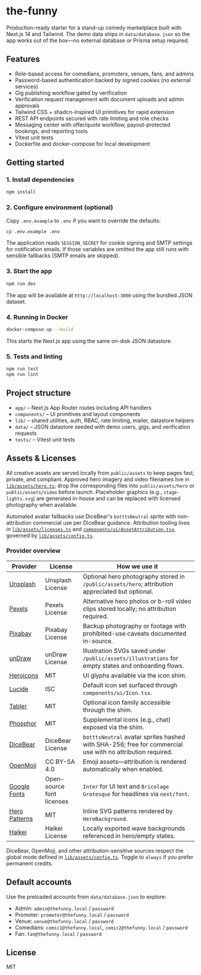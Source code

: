 # the-funny

Production-ready starter for a stand-up comedy marketplace built with Next.js 14 and Tailwind. The demo data ships in `data/database.json` so the app works out of the box—no external database or Prisma setup required.

## Features

- Role-based access for comedians, promoters, venues, fans, and admins
- Password-based authentication backed by signed cookies (no external services)
- Gig publishing workflow gated by verification
- Verification request management with document uploads and admin approvals
- Tailwind CSS + shadcn-inspired UI primitives for rapid extension
- REST API endpoints secured with rate limiting and role checks
- Messaging center with offer/quote workflow, payout-protected bookings, and reporting tools
- Vitest unit tests
- Dockerfile and docker-compose for local development

## Getting started

### 1. Install dependencies

```bash
npm install
```

### 2. Configure environment (optional)

Copy `.env.example` to `.env` if you want to override the defaults:

```bash
cp .env.example .env
```

The application reads `SESSION_SECRET` for cookie signing and SMTP settings for notification emails. If those variables are omitted the app still runs with sensible fallbacks (SMTP emails are skipped).

### 3. Start the app

```bash
npm run dev
```

The app will be available at `http://localhost:3000` using the bundled JSON dataset.

### 4. Running in Docker

```bash
docker-compose up --build
```

This starts the Next.js app using the same on-disk JSON datastore.

### 5. Tests and linting

```bash
npm run test
npm run lint
```

## Project structure

- `app/` – Next.js App Router routes including API handlers
- `components/` – UI primitives and layout components
- `lib/` – shared utilities, auth, RBAC, rate limiting, mailer, datastore helpers
- `data/` – JSON datastore seeded with demo users, gigs, and verification requests
- `tests/` – Vitest unit tests

## Assets & Licenses

All creative assets are served locally from `public/assets` to keep pages fast, private, and compliant. Approved hero imagery and video filenames live in [`lib/assets/hero.ts`](./lib/assets/hero.ts); drop the corresponding files into `public/assets/hero` or `public/assets/video` before launch. Placeholder graphics (e.g., `stage-lights.svg`) are generated in-house and can be replaced with licensed photography when available.

Automated avatar fallbacks use DiceBear's `botttsNeutral` sprite with non-attribution commercial use per DiceBear guidance. Attribution tooling lives in [`lib/assets/licenses.ts`](./lib/assets/licenses.ts) and [`components/ui/AssetAttribution.tsx`](./components/ui/AssetAttribution.tsx), governed by [`lib/assets/config.ts`](./lib/assets/config.ts).

### Provider overview

| Provider | License | How we use it |
| --- | --- | --- |
| [Unsplash](https://unsplash.com/license) | Unsplash License | Optional hero photography stored in `/public/assets/hero`; attribution appreciated but optional. |
| [Pexels](https://www.pexels.com/license/) | Pexels License | Alternative hero photos or b-roll video clips stored locally; no attribution required. |
| [Pixabay](https://pixabay.com/service/license/) | Pixabay License | Backup photography or footage with prohibited-use caveats documented in-source. |
| [unDraw](https://undraw.co/license) | unDraw License | Illustration SVGs saved under `/public/assets/illustrations` for empty states and onboarding flows. |
| [Heroicons](https://github.com/tailwindlabs/heroicons/blob/master/LICENSE) | MIT | UI glyphs available via the icon shim. |
| [Lucide](https://github.com/lucide-icons/lucide/blob/main/LICENSE) | ISC | Default icon set surfaced through `components/ui/Icon.tsx`. |
| [Tabler](https://github.com/tabler/tabler-icons/blob/master/LICENSE) | MIT | Optional icon family accessible through the shim. |
| [Phosphor](https://github.com/phosphor-icons/phosphor-home/blob/master/LICENSE) | MIT | Supplemental icons (e.g., chat) exposed via the shim. |
| [DiceBear](https://www.dicebear.com/licenses) | DiceBear License | `botttsNeutral` avatar sprites hashed with SHA-256; free for commercial use with no attribution required. |
| [OpenMoji](https://openmoji.org/license/) | CC BY-SA 4.0 | Emoji assets—attribution is rendered automatically when enabled. |
| [Google Fonts](https://developers.google.com/fonts/licensing) | Open-source font licenses | `Inter` for UI text and `Bricolage Grotesque` for headlines via `next/font`. |
| [Hero Patterns](https://www.heropatterns.com/) | MIT | Inline SVG patterns rendered by `HeroBackground`. |
| [Haikei](https://app.haikei.app/) | Haikei License | Locally exported wave backgrounds referenced in hero/empty states. |

DiceBear, OpenMoji, and other attribution-sensitive sources respect the global mode defined in [`lib/assets/config.ts`](./lib/assets/config.ts). Toggle to `always` if you prefer permanent credits.

## Default accounts

Use the preloaded accounts from `data/database.json` to explore:

- Admin: `admin@thefunny.local` / `password`
- Promoter: `promoter@thefunny.local` / `password`
- Venue: `venue@thefunny.local` / `password`
- Comedians: `comic1@thefunny.local`, `comic2@thefunny.local` / `password`
- Fan: `fan@thefunny.local` / `password`

## License

MIT
